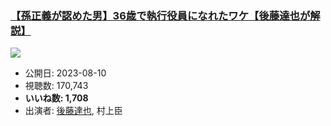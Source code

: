 ### [【孫正義が認めた男】36歳で執行役員になれたワケ【後藤達也が解説】](https://www.youtube.com/watch?v=Z5ZLVzNIbcU)
[![](https://img.youtube.com/vi/Z5ZLVzNIbcU/sddefault.jpg)](https://www.youtube.com/watch?v=Z5ZLVzNIbcU)
-   公開日: 2023-08-10
-   視聴数: 170,743
-   **いいね数: 1,708**
-   出演者: [後藤達也](/rehacq_fan/people/後藤達也 "wikilink"), 村上臣
